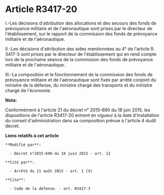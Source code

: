 # Article R3417-20

I.-Les décisions d'attribution des allocations et des secours des fonds de prévoyance militaire et de l'aéronautique sont
prises par le directeur de l'établissement, sur le rapport de la commission des fonds de prévoyance militaire et de
l'aéronautique. 

II.-Les décisions d'attribution des aides mentionnées au 4° de l'article R. 3417-3 sont prises par le directeur de
l'établissement qui en rend compte lors de la prochaine séance de la commission des fonds de prévoyance militaire et de
l'aéronautique. 

III.-La composition et le fonctionnement de la commission des fonds de prévoyance militaire et de l'aéronautique sont fixés
par arrêté conjoint du ministre de la défense, du ministre chargé des transports et du ministre chargé de l'économie.

**Nota:**

Conformément à l'article 21 du décret n° 2015-690 du 18 juin 2015, les dispositions de l'article R3417-20 entrent en vigueur
à la date d'installation du conseil d'administration dans sa composition prévue à l'article 4 dudit décret.

**Liens relatifs à cet article**

	**Modifié par**:

	  - Décret n°2015-690 du 18 juin 2015 - art. 12

	**Cité par**:

	  - Arrêté du 11 août 2015 - art. 1 (V)

	**Cite**:

	  - Code de la défense. - art. R3417-3
